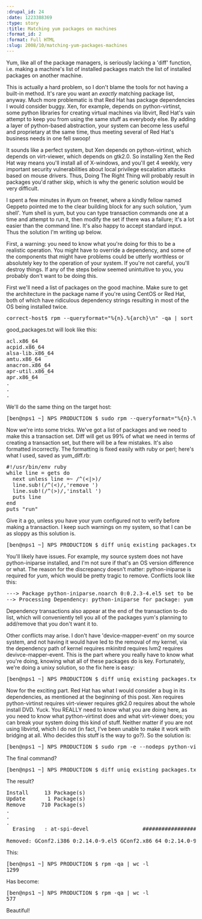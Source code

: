 ```yaml
--- 
:drupal_id: 24
:date: 1223388369
:type: story
:title: Matching yum packages on machines
:format_id: 2
:format: Full HTML
:slug: 2008/10/matching-yum-packages-machines
---
```

Yum, like all of the package managers, is seriously lacking a 'diff' function, i.e. making a machine's list of installed packages match the list of installed packages on another machine.

This is actually a hard problem, so I don't blame the tools for not having a built-in method.  It's rare you want an *exactly* matching package list, anyway.  Much more problematic is that Red Hat has package dependencies I would consider buggy.  Xen, for example, depends on python-virtinst, some python libraries for creating virtual machines via libvirt, Red Hat's vain attempt to keep you from using the same stuff as everybody else.  By adding a layer of python-based abstraction, your system can become less useful and proprietary at the same time, thus meeting several of Red Hat's business needs in one fell swoop!

It sounds like a perfect system, but Xen depends on python-virtinst, which depends on virt-viewer, which depends on gtk2.0.  So installing Xen the Red Hat way means you'll install all of X-windows, and you'll get 4 weekly, very important security vulnerabilities about local privilege escalation attacks based on mouse drivers.  Thus, Doing The Right Thing will probably result in packages you'd rather skip, which is why the generic solution would be very difficult.

I spent a few minutes in #yum on freenet, where a kindly fellow named Geppeto pointed me to the clear building block for any such solution, 'yum shell'.  Yum shell is yum, but you can type transaction commands one at a time and attempt to run it, then modify the set if there was a failure; it's a lot easier than the command line.  It's also happy to accept standard input.  Thus the solution I'm writing up below.

First, a warning:  you need to know what you're doing for this to be a realistic operation.  You might have to override a dependency, and some of the components that might have problems could be utterly worthless or absolutely key to the operation of your system.  If you're not careful, you'll destroy things.  If any of the steps below seemed unintuitive to you, you probably don't want to be doing this.

First we'll need a list of packages on the good machine.  Make sure to get the architecture in the package name if you're using CentOS or Red Hat, both of which have ridiculous dependency strings resulting in most of the OS being installed twice.

<pre>
correct-host$ rpm --queryformat="%{n}.%{arch}\n" -qa | sort | uniq > uniq_good_packages.txt
</pre>

good_packages.txt will look like this:

<pre>
acl.x86_64
acpid.x86_64
alsa-lib.x86_64
amtu.x86_64
anacron.x86_64
apr-util.x86_64
apr.x86_64
.
.
.
</pre>

We'll do the same thing on the target host:

<pre>
[ben@nps1 ~] NPS PRODUCTION $ sudo rpm --queryformat="%{n}.%{arch}\n" -qa | sort | uniq > uniq_existing_packages.txt
</pre>

Now we're into some tricks.  We've got a list of packages and we need to make this a transaction set.  Diff will get us 99% of what we need in terms of creating a transaction set, but there will be a few mistakes.  It's also formatted incorrectly.  The formatting is fixed easily with ruby or perl; here's what I used, saved as yum_diff.rb:

<pre>
#!/usr/bin/env ruby
while line = gets do
  next unless line =~ /^(<|>)/
  line.sub!(/^(<)/,'remove ')
  line.sub!(/^(>)/,'install ')
  puts line
end
puts "run"
</pre>

Give it a go, unless you have your yum configured not to verify before making a transaction.  I keep such warnings on my system, so that I can be as sloppy as this solution is.
<pre>
[ben@nps1 ~] NPS PRODUCTION $ diff uniq_existing_packages.txt uniq_good_packages.txt  | ./yum_diff.rb | sudo yum shell
</pre>

You'll likely have issues.  For example, my source system does not have python-iniparse installed, and I'm not sure if that's an OS version difference or what.  The reason for the discrepancy doesn't matter:  python-iniparse is required for *yum*, which would be pretty tragic to remove.  Conflicts look like this:

<pre>
---> Package python-iniparse.noarch 0:0.2.3-4.el5 set to be erased
--> Processing Dependency: python-iniparse for package: yum
</pre>

Dependency transactions also appear at the end of the transaction to-do list, which will conveniently tell you all of the packages yum's planning to add/remove that you don't want it to. 

Other conflicts may arise.  I don't have 'device-mapper-event' on my source system, and not having it would have led to the removal of my kernel, via the dependency path of kernel requires mkinitrd requires lvm2 requires devivce-mapper-event.  This is the part where you really have to know what you're doing, knowing what all of these packages do is key.  Fortunately, we're doing a unixy solution, so the fix here is easy:

<pre>
[ben@nps1 ~] NPS PRODUCTION $ diff uniq_existing_packages.txt uniq_good_packages.txt  | ./yum_diff.rb | grep -v python-iniparse | grep -v device-mapper-event | sudo yum shell
</pre>

Now for the exciting part.  Red Hat has what I would consider a bug in its dependencies, as mentioned at the beginning of this post.  Xen requires python-virtinst requires virt-viewer requires gtk2.0 requires about the whole install DVD.  Yuck.  You REALLY need to know what you are doing here, as you need to know what python-virtinst does and what virt-viewer does; you can break your system doing this kind of stuff.  Neither matter if you are not using libvirtd, which I do not (in fact, I've been unable to make it work with bridging at all.  Who decides this stuff is the way to go?).  So the solution is:
  
<pre>
[ben@nps1 ~] NPS PRODUCTION $ sudo rpm -e --nodeps python-virtinst
</pre>

The final command?

<pre>
[ben@nps1 ~] NPS PRODUCTION $ diff uniq_existing_packages.txt uniq_good_packages.txt  | ./yum_diff.rb | grep -v python-iniparse | grep -v device-mapper-event | sudo yum shell -y
</pre>

The result?
<pre>
Install     13 Package(s)         
Update       1 Package(s)         
Remove     710 Package(s)
.
.
.
  Erasing   : at-spi-devel                 ##################### [722/724]
 
Removed: GConf2.i386 0:2.14.0-9.el5 GConf2.x86_64 0:2.14.0-9.el5 GConf2-devel.i386 0:2.14.0-9.el5 GConf2-devel.x86_64 0:2.14.0-9.el5 ImageMagick.x86_64 0:6.2.8.0-4.el5_1.1 ImageMagick.i386 0:6.2.8.0-4.el5_1.1 # 700 more packages  
</pre>

This:
<pre>
[ben@nps1 ~] NPS PRODUCTION $ rpm -qa | wc -l
1299
</pre>

Has become:
<pre>
[ben@nps1 ~] NPS PRODUCTION $ rpm -qa | wc -l
577
</pre>

Beautiful!
